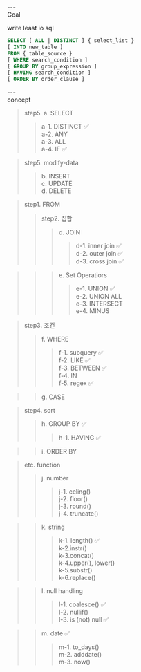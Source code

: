 ---\
Goal


write least io sql


```sql
SELECT [ ALL | DISTINCT ] { select_list }
[ INTO new_table ]
FROM { table_source }
[ WHERE search_condition ]
[ GROUP BY group_expression ]
[ HAVING search_condition ]
[ ORDER BY order_clause ]
```

---\
concept


>step5. a. SELECT
>>a-1. DISTINCT :white_check_mark:\
>>a-2. ANY\
>>a-3. ALL\
>>a-4. IF :white_check_mark:

>step5. modify-data
>>b. INSERT\
>>c. UPDATE\
>>d. DELETE

>step1. FROM
>>step2. 집합
>>>d. JOIN
>>>>d-1. inner join :white_check_mark:\
>>>>d-2. outer join :white_check_mark:\
>>>>d-3. cross join :white_check_mark:

>>>e. Set Operatiors
>>>>e-1. UNION :white_check_mark:\
>>>>e-2. UNION ALL\
>>>>e-3. INTERSECT\
>>>>e-4. MINUS

>step3. 조건
>>f. WHERE
>>>f-1. subquery :white_check_mark:\
>>>f-2. LIKE :white_check_mark:\
>>>f-3. BETWEEN :white_check_mark:\
>>>f-4. IN\
>>>f-5. regex :white_check_mark:

>>g. CASE

>step4. sort
>>h. GROUP BY :white_check_mark:
>>>h-1. HAVING :white_check_mark:

>>i. ORDER BY

>etc. function
>>j. number
>>>j-1. celing()\
>>>j-2. floor()\
>>>j-3. round()\
>>>j-4. truncate()

>>k. string
>>>k-1. length() :white_check_mark:\
>>>k-2.instr()\
>>>k-3.concat()\
>>>k-4.upper(), lower()\
>>>k-5.substr()\
>>>k-6.replace()

>>l. null handling
>>>l-1. coalesce() :white_check_mark:\
>>>l-2. nullif()\
>>>l-3. is (not) null :white_check_mark:

>>m. date :white_check_mark:
>>>m-1. to_days()\
>>>m-2. adddate()\
>>>m-3. now()
